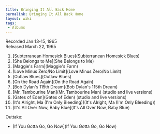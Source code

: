 ```yaml
---
title: Bringing It All Back Home
permalink: Bringing It All Back Home
layout: wiki
tags:
 - Albums
---
```


Recorded Jan 13-15, 1965  
Released March 22, 1965

1.  [Subterranean Homesick
    Blues](Subterranean Homesick Blues)
2.  [She Belongs to Me](She Belongs to Me)
3.  [Maggie's Farm](Maggie's Farm)
4.  [Love Minus Zero/No Limit](Love Minus Zero/No Limit)
5.  [Outlaw Blues](Outlaw Blues)
6.  [On the Road Again](On the Road Again)
7.  [Bob Dylan's 115th Dream](Bob Dylan's 115th Dream)
8.  [Mr. Tambourine Man](Mr. Tambourine Man) (studio and live
    versions)
9.  [Gates of Eden](Gates of Eden) (studio and live versions)
10. [It's Alright, Ma (I'm Only
    Bleeding)](It's Alright, Ma (I'm Only Bleeding))
11. [It's All Over Now, Baby
    Blue](It's All Over Now, Baby Blue)

Outtake:

-   [If You Gotta Go, Go Now](If You Gotta Go, Go Now)

